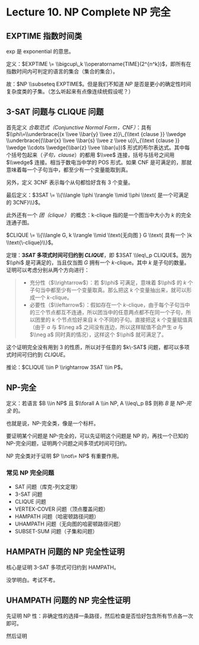
Lecture 10\. NP Complete NP 完全
==============================


EXPTIME 指数时间类
-------------


exp 是 exponential 的意思。


定义：$EXPTIME \= \\bigcup\_k \\operatorname{TIME}(2^{n^k})$，即所有在指数时间内可判定的语言的集合（集合的集合）。


故：$NP \\subseteq EXPTIME$。但是我们不知道 $NP$ 是否是更小的确定性时间复杂度类的子集。（怎么听起来有点像连续统假设呢？）


3\-SAT 问题与 CLIQUE 问题
--------------------


首先定义 *合取范式（Conjunctive Normal Form，CNF）*：具有 $\\phi\=\\underbrace{(x \\vee \\bar{y} \\vee z)}\_{\\text {clause }} \\wedge \\underbrace{(\\bar{x} \\vee \\bar{s} \\vee z \\vee u)}\_{\\text {clause }} \\wedge \\cdots \\wedge(\\bar{z} \\vee \\bar{u})$ 形式的布尔表达式。其中每个括号包起来（*子句，clause*）的都用 $\\vee$ 连接，括号与括号之间用 $\\wedge$ 连接。相当于数电当中学的 POS 形式。如果 CNF 是可满足的，那就意味着每一个子句当中，都至少有一个变量能取到真。


另外，定义 3CNF 表示每个从句都恰好含有 3 个变量。


最后定义：$3SAT \= \\{\\langle \\phi \\rangle \\mid \\phi \\text{ 是一个可满足的 3CNF}\\}$。


此外还有一个 *团（clique）* 的概念：k\-clique 指的是一个图当中大小为 $k$ 的完全连通子图。


$CLIQUE \= \\{\\langle G, k \\rangle \\mid \\text{无向图 } G \\text{ 具有一个 }k \\text{\-clique}\\}$。


定理：**$3SAT$ 多项式时间可归约到 $CLIQUE$**，即 $3SAT \\leq\_p CLIQUE$。因为 $\\phi$ 是可满足的，当且仅当图 $G$ 拥有一个 $k$\-clique。其中 $k$ 是子句的数量。证明可以考虑分别从两个方向进行：



> * 充分性（$\\rightarrow$）：若 $\\phi$ 可满足，意味着 $\\phi$ 的 $k$ 个子句当中都至少有一个变量取真。那么把这 $k$ 个变量抽出来，就可以形成一个 $k$\-clique。
> * 必要性（$\\leftarrow$）：假如存在一个 $k$\-clique，由于每个子句当中的三个节点都互不连通，所以团当中的任意两点都不在同一个子句，所以团里的 $k$ 个节点恰好来自 $k$ 个不同的子句。直接把这 $k$ 个变量赋值真（由于 $a$ 与 $\\neg a$ 之间没有连边，所以这样赋值不会产生 $a$ 与 $\\neg a$ 同时真的情况），这样这个 $\\phi$ 就可满足了。


这个证明完全没有用到 $3$ 的性质，所以对于任意的 $k\-SAT$ 问题，都可以多项式时间可归约到 $CLIQUE$。


推论：$CLIQUE \\in P \\rightarrow 3SAT \\in P$。


NP\-完全
------


定义：若语言 $B \\in NP$ 且 $\\forall A \\in NP, A \\leq\_p B$ 则称 $B$ 是 *NP\-完全* 的。


也就是说，NP\-完全类，像是一个标杆。


要证明某个问题是 NP\-完全的，可以先证明这个问题是 NP 的，再找一个已知的 NP\-完全问题，证明两个问题之间多项式时间可归约。


NP 完全类对于证明 $P \\not\= NP$ 有重要作用。


### 常见 NP 完全问题


* SAT 问题（库克\-列文定理）
* 3\-SAT 问题
* CLIQUE 问题
* VERTEX\-COVER 问题（顶点覆盖问题）
* HAMPATH 问题（哈密顿路径问题）
* UHAMPATH 问题（无向图的哈密顿路径问题）
* SUBSET\-SUM 问题（子集和问题）


HAMPATH 问题的 NP 完全性证明
--------------------


核心是证明 3\-SAT 多项式可归约到 HAMPATH。


没学明白。考试不考。


UHAMPATH 问题的 NP 完全性证明
---------------------


先证明 NP 性：非确定性的选择一条路径，然后检查是否恰好包含所有节点各一次即可。


然后证明


